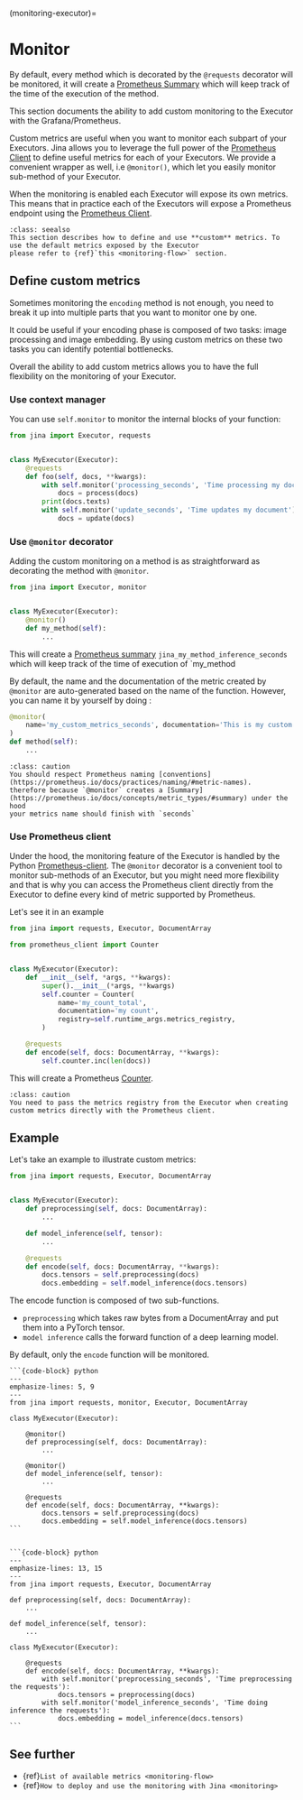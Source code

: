 (monitoring-executor)=
# Monitor

By default, every method which is decorated by the `@requests` decorator will be monitored, it will create a
[Prometheus Summary](https://prometheus.io/docs/concepts/metric_types/#summary) which will keep track of the time of 
the execution of the method.

This section documents the ability to add custom monitoring to the Executor with the Grafana/Prometheus.

Custom metrics are useful when you want to monitor each subpart of your Executors. Jina allows you to leverage
the full power of the [Prometheus Client](https://github.com/prometheus/client_python) to define useful metrics 
for each of your Executors. We provide a convenient wrapper as well, i.e `@monitor()`, which let you easily monitor
sub-method of your Executor. 

When the monitoring is enabled each Executor will expose its 
own metrics. This means that in practice each of the Executors will expose a Prometheus endpoint using the [Prometheus Client](https://github.com/prometheus/client_python).

```{admonition} Full detail on monitoring
:class: seealso
This section describes how to define and use **custom** metrics. To use the default metrics exposed by the Executor 
please refer to {ref}`this <monitoring-flow>` section.
```


## Define custom metrics

Sometimes monitoring the `encoding` method is not enough, you need to break it up into multiple parts that you want to 
monitor one by one.

It could be useful if your encoding phase is composed of two tasks: image processing and
image embedding. By using custom metrics on these two tasks you can identify potential bottlenecks.

Overall the ability to add custom metrics allows you to have the full flexibility on the monitoring of your Executor.

### Use context manager

You can use `self.monitor` to monitor the internal blocks of your function:

```python
from jina import Executor, requests


class MyExecutor(Executor):
    @requests
    def foo(self, docs, **kwargs):
        with self.monitor('processing_seconds', 'Time processing my document'):
            docs = process(docs)
        print(docs.texts)
        with self.monitor('update_seconds', 'Time updates my document'):
            docs = update(docs)
```


### Use `@monitor` decorator

Adding the custom monitoring on a method is as straightforward as decorating the method with `@monitor`.

```python
from jina import Executor, monitor


class MyExecutor(Executor):
    @monitor()
    def my_method(self):
        ...
```

This will create a [Prometheus summary](https://prometheus.io/docs/concepts/metric_types/#summary)
`jina_my_method_inference_seconds` which will keep track of the time of execution of `my_method

By default, the name and the documentation of the metric created by `@monitor` are auto-generated based on the name
of the function. However, you can name it by yourself by doing :

```python
@monitor(
    name='my_custom_metrics_seconds', documentation='This is my custom documentation'
)
def method(self):
    ...
```

````{admonition} respect Prometheus naming
:class: caution
You should respect Prometheus naming [conventions](https://prometheus.io/docs/practices/naming/#metric-names). 
therefore because `@monitor` creates a [Summary](https://prometheus.io/docs/concepts/metric_types/#summary) under the hood
your metrics name should finish with `seconds`
````

### Use Prometheus client

Under the hood, the monitoring feature of the Executor is handled by the 
Python [Prometheus-client](https://github.com/prometheus/client_python). The `@monitor` decorator is a convenient tool
to monitor sub-methods of an Executor, but you might need more flexibility and that is why you can access the Prometheus
client directly from the Executor to define every kind of metric supported by Prometheus.

Let's see it in an example


```python
from jina import requests, Executor, DocumentArray

from prometheus_client import Counter


class MyExecutor(Executor):
    def __init__(self, *args, **kwargs):
        super().__init__(*args, **kwargs)
        self.counter = Counter(
            name='my_count_total',
            documentation='my count',
            registry=self.runtime_args.metrics_registry,
        )

    @requests
    def encode(self, docs: DocumentArray, **kwargs):
        self.counter.inc(len(docs))
```

This will create a Prometheus [Counter](https://prometheus.io/docs/concepts/metric_types/#counter). 

````{admonition} Directly using the Prometheus client
:class: caution
You need to pass the metrics registry from the Executor when creating custom metrics directly with the Prometheus client.
````


## Example

Let's take an example to illustrate custom metrics:

```python
from jina import requests, Executor, DocumentArray


class MyExecutor(Executor):
    def preprocessing(self, docs: DocumentArray):
        ...

    def model_inference(self, tensor):
        ...

    @requests
    def encode(self, docs: DocumentArray, **kwargs):
        docs.tensors = self.preprocessing(docs)
        docs.embedding = self.model_inference(docs.tensors)
```

The encode function is composed of two sub-functions.
* `preprocessing` which takes raw bytes from a DocumentArray and put them into a PyTorch tensor. 
* `model inference` calls the forward function of a deep learning model.

By default, only the `encode` function will be monitored. 

````{tab} Decorator
```{code-block} python
---
emphasize-lines: 5, 9
---
from jina import requests, monitor, Executor, DocumentArray

class MyExecutor(Executor):

    @monitor()
    def preprocessing(self, docs: DocumentArray):
        ...

    @monitor()
    def model_inference(self, tensor):
        ...

    @requests
    def encode(self, docs: DocumentArray, **kwargs):
        docs.tensors = self.preprocessing(docs)
        docs.embedding = self.model_inference(docs.tensors)
```
````

````{tab} Context manager

```{code-block} python
---
emphasize-lines: 13, 15
---
from jina import requests, Executor, DocumentArray

def preprocessing(self, docs: DocumentArray):
    ...

def model_inference(self, tensor):
    ...

class MyExecutor(Executor):

    @requests
    def encode(self, docs: DocumentArray, **kwargs):
        with self.monitor('preprocessing_seconds', 'Time preprocessing the requests'):
            docs.tensors = preprocessing(docs)
        with self.monitor('model_inference_seconds', 'Time doing inference the requests'):
            docs.embedding = model_inference(docs.tensors)
```
````


## See further

- {ref}`List of available metrics <monitoring-flow>`
- {ref}`How to deploy and use the monitoring with Jina <monitoring>`
